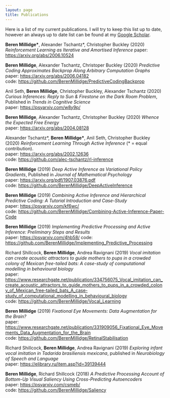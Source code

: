 ```yaml
---
layout: page
title: Publications
---
```


Here is a list of my current publications. I will try to keep this list up to date, however an always up to date list can be found at my [Google Scholar](https://scholar.google.com/citations?user=3GGkFTkAAAAJ&hl=en&oi=ao).

**Beren Millidge\***, Alexander Tschantz*, Christopher Buckley (2020) *Reinforcement Learning as Iterative and Amortised Inference*
paper: https://arxiv.org/abs/2006.10524

**Beren Millidge**, Alexander Tschantz, Christoper Buckley (2020) *Predictive Coding Approximates Backprop Along Arbitrary Computation Graphs*  
paper: https://arxiv.org/abs/2006.04182  
code: https://github.com/BerenMillidge/PredictiveCodingBackprop  


Anil Seth, **Beren Millidge**, Christopher Buckley, Alexander Tschantz (2020) *Curious Inferences: Reply to Sun & Firestone on the Dark Room Problem*, Published in *Trends in Cognitive Science*  
paper: https://psyarxiv.com/w8y9p/

**Beren Millidge**, Alexander Tschantz, Christopher Buckley (2020) *Whence the Expected Free Energy*  
paper: https://arxiv.org/abs/2004.08128

Alexander Tschantz\*, **Beren Millidge\***, Anil Seth, Christopher Buckley (2020) *Reinforcement Learning Through Active Inference* (\* = equal contribution).  
paper: https://arxiv.org/abs/2002.12636   
code: https://github.com/alec-tschantz/rl-inference    

**Beren Millidge** (2019) *Deep Active Inference as Variational Policy Gradients*, Published in *Journal of Mathematical Psychology*   
paper: https://arxiv.org/pdf/1907.03876.pdf  
code: https://github.com/BerenMillidge/DeepActiveInference

**Beren Millidge** (2019) *Combining Active Inference and Hierarchical Predictive Coding: A Tutorial Introduction and Case-Study*   
paper: https://psyarxiv.com/kf6wc/  
code: https://github.com/BerenMillidge/Combining-Active-Inference-Paper-Code

**Beren Millidge** (2019) *Implementing Predictive Processing and Active Inference: Preliminary Steps and Results*   
paper: https://psyarxiv.com/4hb58/
code: https://github.com/BerenMillidge/Implementing_Predictive_Processing

Richard Shillcock, **Beren Millidge**, Andrea Ravignani (2019) *Vocal imitation can create acoustic attractors to guide mothers to pups in a crowded colony of Mexican free-tailed bats: A case-study of computational modelling in behavioural biology*   
paper: https://www.researchgate.net/publication/334756075_Vocal_imitation_can_create_acoustic_attractors_to_guide_mothers_to_pups_in_a_crowded_colony_of_Mexican_free-tailed_bats_A_case-study_of_computational_modelling_in_behavioural_biology   
code: https://github.com/BerenMillidge/Vocal_Learning

**Beren Millidge** (2019) *Fixational Eye Movements: Data Augmentation for the Brain?*   
paper: https://www.researchgate.net/publication/331909056_Fixational_Eye_Movements_Data_Augmentation_for_the_Brain   
code: https://github.com/BerenMillidge/RetinalStabilisation   

Richard Shillcock, **Beren Millidge**, Andrea Ravignani (2019) *Exploring infant vocal imitation in Tadarida brasiliensis mexicana*, published in *Neurobiology of Speech and Language*    
paper: https://elibrary.ru/item.asp?id=39139444   

**Beren Millidge**, Richard Shillcock (2018) *A Predictive Processing Account of Bottom-Up Visual Saliency Using Cross-Predicting Autoencoders*   
paper: https://psyarxiv.com/csmeb/   
code: https://github.com/BerenMillidge/Saliency   

